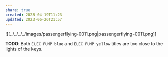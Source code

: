 ```yaml
---
share: true
created: 2023-04-19T11:23
updated: 2023-06-26T21:57
---
```

![[../../../../images/passengerflying-0011.png|passengerflying-0011.png]]

**TODO**: Both `ELEC PUMP blue` and `ELEC PUMP yellow` titles are too close to the lights of the keys.